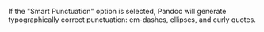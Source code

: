 If the "Smart Punctuation" option is selected, Pandoc will generate typographically correct punctuation: em-dashes, ellipses, and curly quotes.